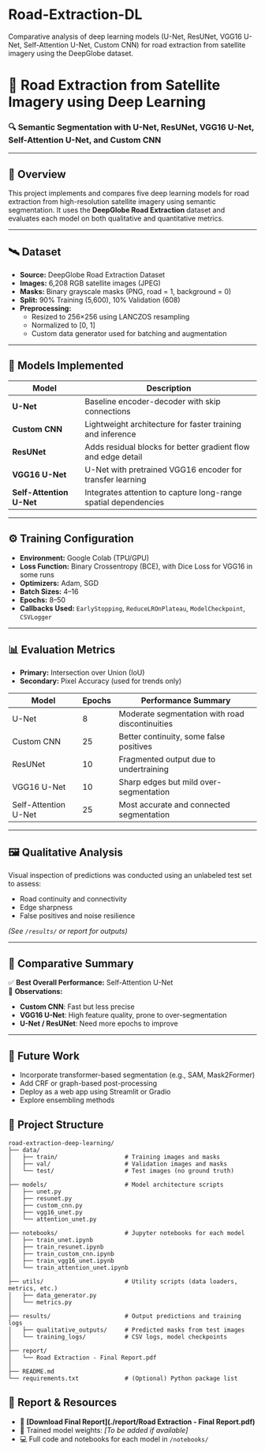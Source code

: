 # Road-Extraction-DL
Comparative analysis of deep learning models (U-Net, ResUNet, VGG16 U-Net, Self-Attention U-Net, Custom CNN) for road extraction from satellite imagery using the DeepGlobe dataset.
# 🚧 Road Extraction from Satellite Imagery using Deep Learning

### 🔍 Semantic Segmentation with U-Net, ResUNet, VGG16 U-Net, Self-Attention U-Net, and Custom CNN

---

## 📌 Overview

This project implements and compares five deep learning models for road extraction from high-resolution satellite imagery using semantic segmentation. It uses the **DeepGlobe Road Extraction** dataset and evaluates each model on both qualitative and quantitative metrics.

---

## 🛰 Dataset

- **Source:** DeepGlobe Road Extraction Dataset
- **Images:** 6,208 RGB satellite images (JPEG)
- **Masks:** Binary grayscale masks (PNG, road = 1, background = 0)
- **Split:** 90% Training (5,600), 10% Validation (608)
- **Preprocessing:**
  - Resized to 256×256 using LANCZOS resampling
  - Normalized to [0, 1]
  - Custom data generator used for batching and augmentation

---

## 🧠 Models Implemented

| Model                | Description                                                 |
|---------------------|-------------------------------------------------------------|
| **U-Net**            | Baseline encoder-decoder with skip connections              |
| **Custom CNN**       | Lightweight architecture for faster training and inference  |
| **ResUNet**          | Adds residual blocks for better gradient flow and edge detail |
| **VGG16 U-Net**      | U-Net with pretrained VGG16 encoder for transfer learning   |
| **Self-Attention U-Net** | Integrates attention to capture long-range spatial dependencies |

---

## ⚙️ Training Configuration

- **Environment:** Google Colab (TPU/GPU)
- **Loss Function:** Binary Crossentropy (BCE), with Dice Loss for VGG16 in some runs
- **Optimizers:** Adam, SGD
- **Batch Sizes:** 4–16
- **Epochs:** 8–50
- **Callbacks Used:** `EarlyStopping`, `ReduceLROnPlateau`, `ModelCheckpoint`, `CSVLogger`

---

## 📊 Evaluation Metrics

- **Primary:** Intersection over Union (IoU)
- **Secondary:** Pixel Accuracy (used for trends only)

| Model               | Epochs | Performance Summary                                  |
|--------------------|--------|------------------------------------------------------|
| U-Net              | 8      | Moderate segmentation with road discontinuities      |
| Custom CNN         | 25     | Better continuity, some false positives              |
| ResUNet            | 10     | Fragmented output due to undertraining               |
| VGG16 U-Net        | 10     | Sharp edges but mild over-segmentation               |
| Self-Attention U-Net | 25   | Most accurate and connected segmentation             |

---

## 🖼 Qualitative Analysis

Visual inspection of predictions was conducted using an unlabeled test set to assess:
- Road continuity and connectivity
- Edge sharpness
- False positives and noise resilience

*(See `/results/` or report for outputs)*

---

## 🔬 Comparative Summary

✅ **Best Overall Performance:** Self-Attention U-Net  
📌 **Observations:**
- **Custom CNN**: Fast but less precise
- **VGG16 U-Net**: High feature quality, prone to over-segmentation
- **U-Net / ResUNet**: Need more epochs to improve

---

## 🔭 Future Work

- Incorporate transformer-based segmentation (e.g., SAM, Mask2Former)
- Add CRF or graph-based post-processing
- Deploy as a web app using Streamlit or Gradio
- Explore ensembling methods

## 📁 Project Structure

```
road-extraction-deep-learning/
├── data/
│   ├── train/                   # Training images and masks
│   ├── val/                     # Validation images and masks
│   └── test/                    # Test images (no ground truth)
│
├── models/                      # Model architecture scripts
│   ├── unet.py
│   ├── resunet.py
│   ├── custom_cnn.py
│   ├── vgg16_unet.py
│   └── attention_unet.py
│
├── notebooks/                   # Jupyter notebooks for each model
│   ├── train_unet.ipynb
│   ├── train_resunet.ipynb
│   ├── train_custom_cnn.ipynb
│   ├── train_vgg16_unet.ipynb
│   └── train_attention_unet.ipynb
│
├── utils/                       # Utility scripts (data loaders, metrics, etc.)
│   ├── data_generator.py
│   └── metrics.py
│
├── results/                     # Output predictions and training logs
│   ├── qualitative_outputs/     # Predicted masks from test images
│   └── training_logs/           # CSV logs, model checkpoints
│
├── report/
│   └── Road Extraction - Final Report.pdf
│
├── README.md
└── requirements.txt             # (Optional) Python package list
```


## 📄 Report & Resources

- 📘 **[Download Final Report](./report/Road Extraction - Final Report.pdf)**  
- 📂 Trained model weights: _[To be added if available]_  
- 💻 Full code and notebooks for each model in `/notebooks/`

